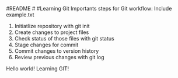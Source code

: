 #README #
#Learning Git
Importants steps for Git workflow:
Include example.txt
1. Initiatlize repository with git init
2. Create changes to project files
3. Check status of those files with git status
4. Stage changes for commit
5. Commit changes to version history
6. Review previous changes with git log

Hello world! Learning GIT!
